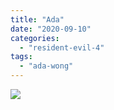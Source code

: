 ```yaml
---
title: "Ada"
date: "2020-09-10"
categories: 
  - "resident-evil-4"
tags: 
  - "ada-wong"
---
```


[![](images/resident-evil-4_20200902191014-scaled.jpg)](https://davidpeach.me/wp-content/uploads/2020/09/resident-evil-4_20200902191014-scaled.jpg)
